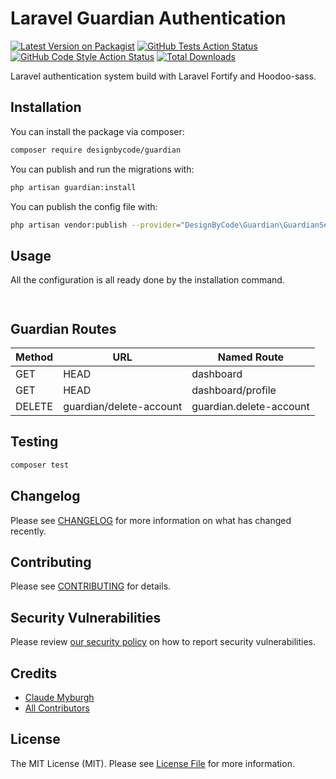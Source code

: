 # Laravel Guardian Authentication

[![Latest Version on Packagist](https://img.shields.io/packagist/v/designbycode/guardian.svg?style=flat-square)](https://packagist.org/packages/designbycode/guardian)
[![GitHub Tests Action Status](https://img.shields.io/github/workflow/status/designbycode/guardian/run-tests?label=tests)](https://github.com/designbycode/guardian/actions?query=workflow%3ATests+branch%3Amaster)
[![GitHub Code Style Action Status](https://img.shields.io/github/workflow/status/designbycode/guardian/Check%20&%20fix%20styling?label=code%20style)](https://github.com/designbycode/guardian/actions?query=workflow%3A"Check+%26+fix+styling"+branch%3Amaster)
[![Total Downloads](https://img.shields.io/packagist/dt/designbycode/guardian.svg?style=flat-square)](https://packagist.org/packages/designbycode/guardian)


Laravel authentication system build with Laravel Fortify and Hoodoo-sass. 

## Installation

You can install the package via composer:

```bash
composer require designbycode/guardian
```

You can publish and run the migrations with:

```bash
php artisan guardian:install
```

You can publish the config file with:
```bash
php artisan vendor:publish --provider="DesignByCode\Guardian\GuardianServiceProvider" --tag="guardian-config"
```


## Usage
All the configuration is all ready done by the installation command.
```php



```

## Guardian Routes 
| Method   | URL                             | Named Route                  |
|----------|---------------------------------|------------------------------|
| GET|HEAD | dashboard                       | guardian.dashboard           |
| GET|HEAD | dashboard/profile               | guardian.profile             |
| DELETE   | guardian/delete-account         | guardian.delete-account      |



## Testing

```bash
composer test
```

## Changelog

Please see [CHANGELOG](CHANGELOG.md) for more information on what has changed recently.

## Contributing

Please see [CONTRIBUTING](.github/CONTRIBUTING.md) for details.

## Security Vulnerabilities

Please review [our security policy](../../security/policy) on how to report security vulnerabilities.

## Credits

- [Claude Myburgh](https://github.com/designbycode)
- [All Contributors](../../contributors)

## License

The MIT License (MIT). Please see [License File](LICENSE.md) for more information.
